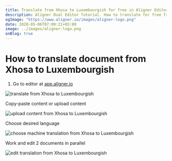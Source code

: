 ```yaml
---
title: Translate from Xhosa to Luxembourgish for free in Aligner Editor
description: Aligner Dual Editor Tutorial. How to translate for free from Xhosa to Luxembourgish. Aligner is multilingual document management platform. 
ogImage: "https://www.aligner.io/images/aligner-logo.png"
date: 2020-05-06T07:09:21+03:00
image: ../images/aligner-logo.png
onBlog: true
---
```


# How to translate document from Xhosa to Luxembourgish

1. Go to editor at [app.aligner.io](https://app.aligner.io "Aligner App web page")

![translate from Xhosa to Luxembourgish](../aligner-blank-editor.png "translate from Xhosa to Luxembourgish")

Copy-paste content or upload content

![upload content from Xhosa to Luxembourgish](../aligner-uploaded-document.png "upload content from Xhosa to Luxembourgish")

Choose desired language

![choose machine translation from Xhosa to Luxembourgish](../aligner-language-dropdown.png "choose machine translation from Xhosa to Luxembourgish")

Work and edit 2 documents in parallel

![edit translation from Xhosa to Luxembourgish](../aligner-double-sitded-editor.png "edit translation from Xhosa to Luxembourgish")

